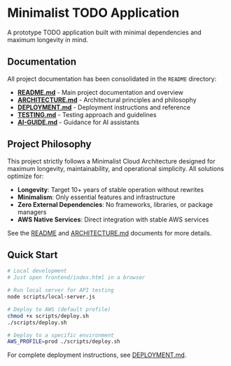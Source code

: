 # Minimalist TODO Application

A prototype TODO application built with minimal dependencies and maximum longevity in mind.

## Documentation

All project documentation has been consolidated in the `README` directory:

- [**README.md**](/README/README.md) - Main project documentation and overview
- [**ARCHITECTURE.md**](/README/ARCHITECTURE.md) - Architectural principles and philosophy
- [**DEPLOYMENT.md**](/README/DEPLOYMENT.md) - Deployment instructions and reference
- [**TESTING.md**](/README/TESTING.md) - Testing approach and guidelines
- [**AI-GUIDE.md**](/README/AI-GUIDE.md) - Guidance for AI assistants

## Project Philosophy

This project strictly follows a Minimalist Cloud Architecture designed for maximum longevity, maintainability, and operational simplicity. All solutions optimize for:

- **Longevity**: Target 10+ years of stable operation without rewrites
- **Minimalism**: Only essential features and infrastructure
- **Zero External Dependencies**: No frameworks, libraries, or package managers
- **AWS Native Services**: Direct integration with stable AWS services

See the [README](/README/README.md) and [ARCHITECTURE.md](/README/ARCHITECTURE.md) documents for more details.

## Quick Start

```bash
# Local development
# Just open frontend/index.html in a browser

# Run local server for API testing
node scripts/local-server.js

# Deploy to AWS (default profile)
chmod +x scripts/deploy.sh
./scripts/deploy.sh

# Deploy to a specific environment
AWS_PROFILE=prod ./scripts/deploy.sh
```

For complete deployment instructions, see [DEPLOYMENT.md](/README/DEPLOYMENT.md).
